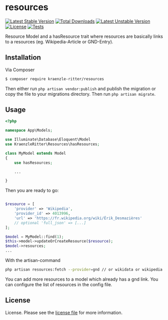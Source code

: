 # resources

[![Latest Stable Version](https://poser.pugx.org/kraenzle-ritter/resources/v)](//packagist.org/packages/kraenzle-ritter/resources) 
[![Total Downloads](https://poser.pugx.org/kraenzle-ritter/resources/downloads)](//packagist.org/packages/kraenzle-ritter/resources) 
[![Latest Unstable Version](https://poser.pugx.org/kraenzle-ritter/resources/v/unstable)](//packagist.org/packages/kraenzle-ritter/resources) 
[![License](https://poser.pugx.org/kraenzle-ritter/resources/license)](//packagist.org/packages/kraenzle-ritter/resources)
[![Tests](https://github.com/kraenzle-ritter/resources/actions/workflows/run-tests.yml/badge.svg)](https://github.com/kraenzle-ritter/resources/actions/workflows/run-tests.yml)

Resource Model and a hasResource trait where resources are basically links to a resources (eg. Wikipedia-Article or GND-Entry).

## Installation

Via Composer

``` bash
$ composer require kraenzle-ritter/resources
```

Then either run `php artisan vendor:publish` and publish the migration or copy the file to your migrations directory. Then run `php artisan migrate`.


## Usage

```php
<?php

namespace App\Models;

use Illuminate\Database\Eloquent\Model
use KraenzleRitter\Resources\hasResources;

class MyModel extends Model
{
    use hasResources;

    ...

}
```

Then you are ready to go:

```php

$resource = [
    'provider' => 'Wikipedia',
    'provider_id' => 4013996,
    'url' => 'https://fr.wikipedia.org/wiki/Érik_Desmazières'
    // optional 'full_json' => [...]
];

$model = MyModel::find(1);
$this->model->updateOrCreateResource($resource);
$model->resources;
...
```

With the artisan-command

```bash
php artisan resources:fetch --provider=gnd // or wikidata or wikipedia
```

You can add more resources to a model which already has a gnd link. You can configure the list of resources in the config file.

## License

License. Please see the [license file](LICENSE.md) for more information.

<!--
[ico-version]: https://img.shields.io/packagist/v/kraenzle-ritter/resources.svg?style=flat-square
[ico-downloads]: https://img.shields.io/packagist/dt/kraenzle-ritter/resources.svg?style=flat-square
[ico-travis]: https://img.shields.io/travis/kraenzle-ritter/resources/master.svg?style=flat-square
[ico-styleci]: https://styleci.io/repos/12345678/shield

[link-packagist]: https://packagist.org/packages/kraenzle-ritter/resources
[link-downloads]: https://packagist.org/packages/kraenzle-ritter/resources
[link-travis]: https://travis-ci.org/kraenzle-ritter/resources
[link-styleci]: https://styleci.io/repos/12345678
[link-author]: https://github.com/kraenzle-ritter
[link-contributors]: ../../contributors-->
